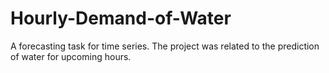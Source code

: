 # Hourly-Demand-of-Water

A forecasting task for time series. The project was related to the prediction of water for upcoming hours.
 
